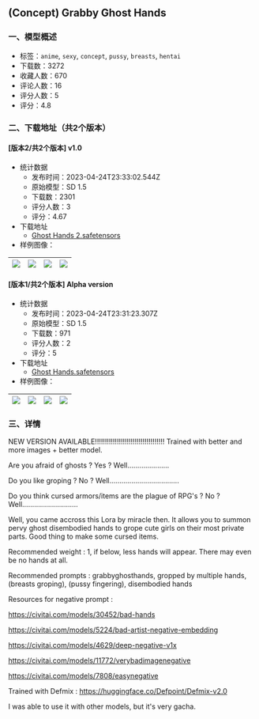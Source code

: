## (Concept) Grabby Ghost Hands
### 一、模型概述

- 标签：`anime`, `sexy`, `concept`, `pussy`, `breasts`, `hentai`
- 下载数：3272
- 收藏人数：670
- 评论人数：16
- 评分人数：5
- 评分：4.8

### 二、下载地址（共2个版本）

#### [版本2/共2个版本] v1.0

- 统计数据
  - 发布时间：2023-04-24T23:33:02.544Z
  - 原始模型：SD 1.5
  - 下载数：2301
  - 评分人数：3
  - 评分：4.67
- 下载地址
  - [Ghost Hands 2.safetensors](https://civitai.com/api/download/models/54556)
- 样例图像：

| <img src="https://image.civitai.com/xG1nkqKTMzGDvpLrqFT7WA/f7ede84a-d0b9-4aaa-3b7f-0de7a3385400/width=450/590216.jpeg" /> | <img src="https://image.civitai.com/xG1nkqKTMzGDvpLrqFT7WA/abf663c5-675a-4927-c471-30c5245b4f00/width=450/590211.jpeg" /> | <img src="https://image.civitai.com/xG1nkqKTMzGDvpLrqFT7WA/26c961e6-045b-4c78-e429-3a2e4228f000/width=450/590210.jpeg" /> | <img src="https://image.civitai.com/xG1nkqKTMzGDvpLrqFT7WA/f626ee14-88a1-44c9-8601-d9038fe63800/width=450/590212.jpeg" /> |
| ---- | ---- | ---- | ---- |

#### [版本1/共2个版本] Alpha version

- 统计数据
  - 发布时间：2023-04-24T23:31:23.307Z
  - 原始模型：SD 1.5
  - 下载数：971
  - 评分人数：2
  - 评分：5
- 下载地址
  - [Ghost Hands.safetensors](https://civitai.com/api/download/models/49475)
- 样例图像：

| <img src="https://image.civitai.com/xG1nkqKTMzGDvpLrqFT7WA/bb498dd5-e8f3-4085-7093-945f914d3a00/width=450/532061.jpeg" /> | <img src="https://image.civitai.com/xG1nkqKTMzGDvpLrqFT7WA/c600d270-eca5-4a18-e2a3-63a4a9451300/width=450/532058.jpeg" /> | <img src="https://image.civitai.com/xG1nkqKTMzGDvpLrqFT7WA/bf0fc41a-94c8-48d4-4b86-35c07d97d800/width=450/532060.jpeg" /> | <img src="https://image.civitai.com/xG1nkqKTMzGDvpLrqFT7WA/7b675082-c7ef-47ec-ed6d-75a51ac68f00/width=450/532059.jpeg" /> |
| ---- | ---- | ---- | ---- |


### 三、详情
<p>NEW VERSION AVAILABLE!!!!!!!!!!!!!!!!!!!!!!!!!!!!!!!!!!! Trained with better and more images + better model.</p><p></p><p>Are you afraid of ghosts ? Yes ? Well.....................</p><p>Do you like groping ? No ? Well...................................</p><p>Do you think cursed armors/items are the plague of RPG's ? No ? Well............................</p><p>Well, you came accross this Lora by miracle then. It allows you to summon pervy ghost disembodied hands to grope cute girls on their most private parts. Good thing to make some cursed items.</p><p>Recommended weight : 1, if below, less hands will appear. There may even be no hands at all.</p><p>Recommended prompts : grabbyghosthands, gropped by multiple hands, (breasts groping), (pussy fingering), disembodied hands</p><p></p><p>Resources for negative prompt :</p><p><a target="_blank" rel="ugc" href="https://civitai.com/models/30452/bad-hands">https://civitai.com/models/30452/bad-hands</a></p><p><a target="_blank" rel="ugc" href="https://civitai.com/models/5224/bad-artist-negative-embedding">https://civitai.com/models/5224/bad-artist-negative-embedding</a></p><p><a target="_blank" rel="ugc" href="https://civitai.com/models/4629/deep-negative-v1x">https://civitai.com/models/4629/deep-negative-v1x</a></p><p><a target="_blank" rel="ugc" href="https://civitai.com/models/11772/verybadimagenegative">https://civitai.com/models/11772/verybadimagenegative</a></p><p><a target="_blank" rel="ugc" href="https://civitai.com/models/7808/easynegative">https://civitai.com/models/7808/easynegative</a></p><p></p><p></p><p>Trained with Defmix : <a target="_blank" rel="ugc" href="https://huggingface.co/Defpoint/Defmix-v2.0">https://huggingface.co/Defpoint/Defmix-v2.0</a></p><p></p><p>I was able to use it with other models, but it's very gacha.</p><p></p>